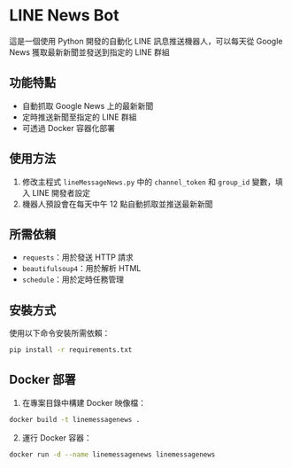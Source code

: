 # LINE News Bot

這是一個使用 Python 開發的自動化 LINE 訊息推送機器人，可以每天從 Google News 獲取最新新聞並發送到指定的 LINE 群組

## 功能特點

- 自動抓取 Google News 上的最新新聞
- 定時推送新聞至指定的 LINE 群組
- 可透過 Docker 容器化部署

## 使用方法

1. 修改主程式 `lineMessageNews.py` 中的 `channel_token` 和 `group_id` 變數，填入 LINE 開發者設定
2. 機器人預設會在每天中午 12 點自動抓取並推送最新新聞

## 所需依賴

- `requests`：用於發送 HTTP 請求
- `beautifulsoup4`：用於解析 HTML
- `schedule`：用於定時任務管理

## 安裝方式

使用以下命令安裝所需依賴：

```bash
pip install -r requirements.txt
```

## Docker 部署

1. 在專案目錄中構建 Docker 映像檔：
```bash
docker build -t linemessagenews .
```

2. 運行 Docker 容器：
```bash
docker run -d --name linemessagenews linemessagenews
```